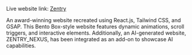 Live website link: [Zentry](https://zentry-clone-react.netlify.app/)



An award-winning website recreated using React.js, Tailwind CSS, and GSAP. This Bento Box-style website features dynamic animations, scroll triggers, and interactive elements. Additionally, an AI-generated website, ZENTRY_NEXUS, has been integrated as an add-on to showcase AI capabilities.

